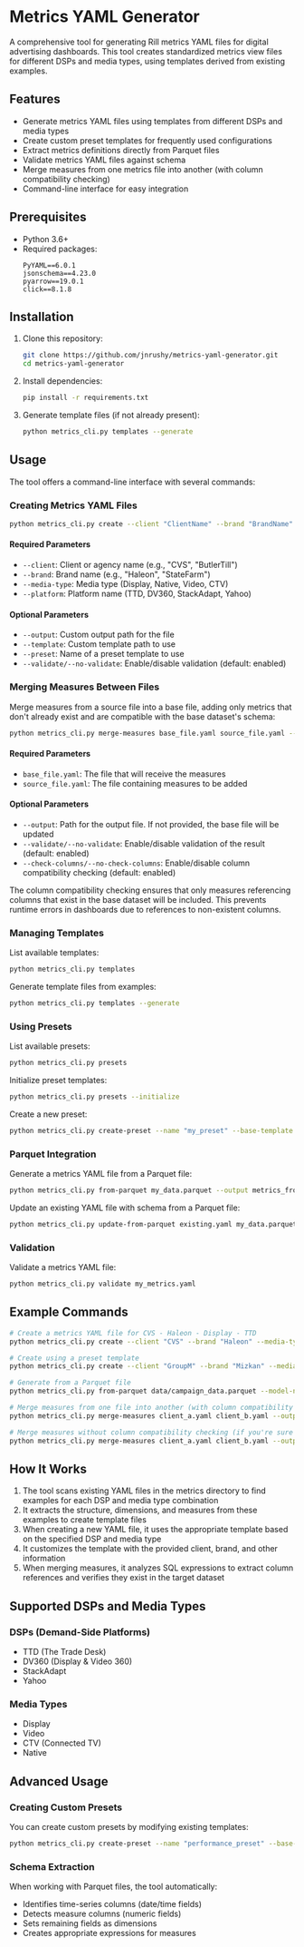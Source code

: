 # Metrics YAML Generator

A comprehensive tool for generating Rill metrics YAML files for digital advertising dashboards. This tool creates standardized metrics view files for different DSPs and media types, using templates derived from existing examples.

## Features

- Generate metrics YAML files using templates from different DSPs and media types
- Create custom preset templates for frequently used configurations
- Extract metrics definitions directly from Parquet files
- Validate metrics YAML files against schema
- Merge measures from one metrics file into another (with column compatibility checking)
- Command-line interface for easy integration

## Prerequisites

- Python 3.6+
- Required packages:
  ```
  PyYAML==6.0.1
  jsonschema==4.23.0
  pyarrow==19.0.1
  click==8.1.8
  ```

## Installation

1. Clone this repository:
   ```bash
   git clone https://github.com/jnrushy/metrics-yaml-generator.git
   cd metrics-yaml-generator
   ```

2. Install dependencies:
   ```bash
   pip install -r requirements.txt
   ```

3. Generate template files (if not already present):
   ```bash
   python metrics_cli.py templates --generate
   ```

## Usage

The tool offers a command-line interface with several commands:

### Creating Metrics YAML Files

```bash
python metrics_cli.py create --client "ClientName" --brand "BrandName" --media-type "Display" --platform "TTD"
```

#### Required Parameters

- `--client`: Client or agency name (e.g., "CVS", "ButlerTill")
- `--brand`: Brand name (e.g., "Haleon", "StateFarm")
- `--media-type`: Media type (Display, Native, Video, CTV)
- `--platform`: Platform name (TTD, DV360, StackAdapt, Yahoo)

#### Optional Parameters

- `--output`: Custom output path for the file
- `--template`: Custom template path to use
- `--preset`: Name of a preset template to use
- `--validate/--no-validate`: Enable/disable validation (default: enabled)

### Merging Measures Between Files

Merge measures from a source file into a base file, adding only metrics that don't already exist and are compatible with the base dataset's schema:

```bash
python metrics_cli.py merge-measures base_file.yaml source_file.yaml --output merged.yaml
```

#### Required Parameters

- `base_file.yaml`: The file that will receive the measures
- `source_file.yaml`: The file containing measures to be added

#### Optional Parameters

- `--output`: Path for the output file. If not provided, the base file will be updated
- `--validate/--no-validate`: Enable/disable validation of the result (default: enabled)
- `--check-columns/--no-check-columns`: Enable/disable column compatibility checking (default: enabled)

The column compatibility checking ensures that only measures referencing columns that exist in the base dataset will be included. This prevents runtime errors in dashboards due to references to non-existent columns.

### Managing Templates

List available templates:
```bash
python metrics_cli.py templates
```

Generate template files from examples:
```bash
python metrics_cli.py templates --generate
```

### Using Presets

List available presets:
```bash
python metrics_cli.py presets
```

Initialize preset templates:
```bash
python metrics_cli.py presets --initialize
```

Create a new preset:
```bash
python metrics_cli.py create-preset --name "my_preset" --base-template "ttd/display_template.yaml" --description "My custom preset"
```

### Parquet Integration

Generate a metrics YAML file from a Parquet file:
```bash
python metrics_cli.py from-parquet my_data.parquet --output metrics_from_parquet.yaml --model-name "My Model"
```

Update an existing YAML file with schema from a Parquet file:
```bash
python metrics_cli.py update-from-parquet existing.yaml my_data.parquet --output updated.yaml
```

### Validation

Validate a metrics YAML file:
```bash
python metrics_cli.py validate my_metrics.yaml
```

## Example Commands

```bash
# Create a metrics YAML file for CVS - Haleon - Display - TTD
python metrics_cli.py create --client "CVS" --brand "Haleon" --media-type "Display" --platform "TTD"

# Create using a preset template
python metrics_cli.py create --client "GroupM" --brand "Mizkan" --media-type "CTV" --platform "TTD" --preset "video_analytics"

# Generate from a Parquet file
python metrics_cli.py from-parquet data/campaign_data.parquet --model-name "MyClient - MyCampaign"

# Merge measures from one file into another (with column compatibility checking)
python metrics_cli.py merge-measures client_a.yaml client_b.yaml --output merged.yaml

# Merge measures without column compatibility checking (if you're sure about the compatibility)
python metrics_cli.py merge-measures client_a.yaml client_b.yaml --output merged.yaml --no-check-columns
```

## How It Works

1. The tool scans existing YAML files in the metrics directory to find examples for each DSP and media type combination
2. It extracts the structure, dimensions, and measures from these examples to create template files
3. When creating a new YAML file, it uses the appropriate template based on the specified DSP and media type
4. It customizes the template with the provided client, brand, and other information
5. When merging measures, it analyzes SQL expressions to extract column references and verifies they exist in the target dataset

## Supported DSPs and Media Types

### DSPs (Demand-Side Platforms)
- TTD (The Trade Desk)
- DV360 (Display & Video 360)
- StackAdapt
- Yahoo

### Media Types
- Display
- Video
- CTV (Connected TV)
- Native

## Advanced Usage

### Creating Custom Presets

You can create custom presets by modifying existing templates:

```bash
python metrics_cli.py create-preset --name "performance_preset" --base-template "ttd/display_template.yaml" --description "Performance metrics" --override "measures=[{\"name\":\"roas\",\"label\":\"ROAS\",\"expression\":\"SUM(revenue) / SUM(total_cost)\"}]"
```

### Schema Extraction

When working with Parquet files, the tool automatically:
- Identifies time-series columns (date/time fields)
- Detects measure columns (numeric fields)
- Sets remaining fields as dimensions
- Creates appropriate expressions for measures 